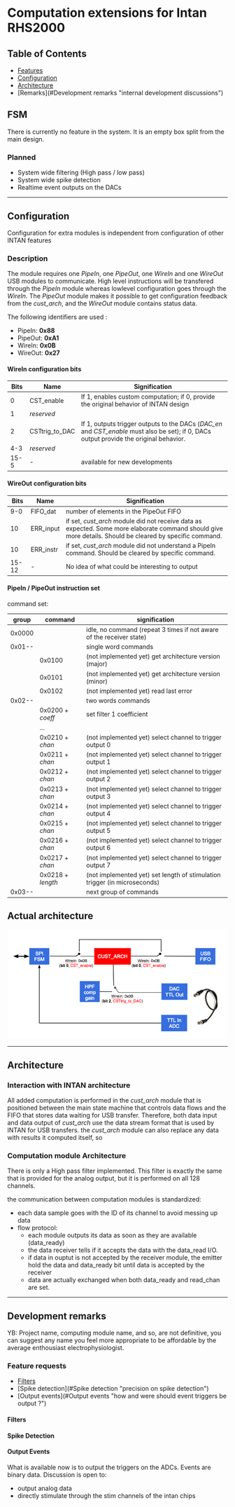 # Computation extensions for Intan RHS2000 #


## Table of Contents ##

* [Features](#Features "added computation features")  
* [Configuration](#Configuration "How to use the new features from the host computer")
* [Architecture](#Architecture "computation organization")
* [Remarks](#Development remarks "internal development discussions")


## FSM ##

There is currently no feature in the system. It is an empty box split from the main design. 

### Planned ###

* System wide filtering (High pass / low pass)
* System wide spike detection
* Realtime event outputs on the DACs
---  

## Configuration ##

Configuration for extra modules is independent from configuration of other INTAN features

### Description ###

The module requires one *PipeIn*, one *PipeOut*, one *WireIn* and one *WireOut* USB modules to communicate. High level instructions will be transfered through the *PipeIn* module whereas lowlevel configuration goes through the *WireIn*. The *PipeOut* module makes it possible to get configuration feedback from the *cust_arch*, and the *WireOut* module contains status data.

The following identifiers are used :
* PipeIn:  **0x88**
* PipeOut: **0xA1**
* WireIn:  **0x0B**
* WireOut: **0x27**

#### WireIn configuration bits ####

Bits  | Name           | Signification
----  | ----           | -------------
0     | CST_enable     | If 1, enables custom computation; if 0, provide the original behavior of INTAN design
1     | *reserved*     |
2     | CSTtrig_to_DAC | If 1, outputs trigger outputs to the DACs (*DAC_en* and *CST_enable* must also be set); if 0, DACs output provide the original behavior.
4-3   | *reserved*     |
15-5  | -              | available for new developments


#### WireOut configuration bits ####

Bits | Name           | Signification
---- | ----           | -------------
9-0  | FIFO_dat       | number of elements in the PipeOut FIFO
10   | ERR_input      | if set, *cust_arch* module did not receive data as expected. Some more elaborate command should give more details. Should be cleared by specific command.
10   | ERR_instr      | if set, *cust_arch* module did not understand a PipeIn command. Should be cleared by specific command.
15-12 | -             | No idea of what could be interesting to output


#### PipeIn / PipeOut instruction set ####

command set:

| group | command | signification |
| ----  | ----    | ---- |
| 0x0000 | | idle, no command (repeat 3 times if not aware of the receiver state)|
| 0x01-- | |  single word commands |
| | 0x0100 | (not implemented yet) get architecture version (major) |
| | 0x0101 | (not implemented yet) get architecture version (minor) |
| | 0x0102 | (not implemented yet) read last error |
| 0x02-- | | two words commands |
| | 0x0200 + *coeff* | set filter 1 coefficient |
| | ... | |
| | 0x0210 + *chan*  | (not implemented yet) select channel to trigger output 0
| | 0x0211 + *chan*  | (not implemented yet) select channel to trigger output 1
| | 0x0212 + *chan*  | (not implemented yet) select channel to trigger output 2
| | 0x0213 + *chan*  | (not implemented yet) select channel to trigger output 3
| | 0x0214 + *chan*  | (not implemented yet) select channel to trigger output 4
| | 0x0215 + *chan*  | (not implemented yet) select channel to trigger output 5
| | 0x0216 + *chan*  | (not implemented yet) select channel to trigger output 6
| | 0x0217 + *chan*  | (not implemented yet) select channel to trigger output 7
| | 0x0218 + *length*| (not implemented yet) set length of stimulation trigger (in microseconds) |
| 0x03-- | | next group of commands |

## Actual architecture


![alt text](../../doc/Images//New_custom_architecture.png)


  
---  
 

## Architecture ##

### Interaction with INTAN architecture ###

All added computation is performed in the *cust_arch* module that is positioned between the main state machine that controls data flows and the FIFO that stores data waiting for USB transfer. Therefore, both data input and data output of *cust_arch* use the data stream format that is used by INTAN for USB transfers. the *cust_arch* module can also replace any data with results it computed itself, so 

### Computation module Architecture ###

There is only a High pass filter implemented. This filter is exactly the same that is provided for the analog output, but it is performed on all 128 channels.

the communication between computation modules is standardized:
 - each data sample goes with the ID of its channel to avoid messing up data
 - flow protocol:
    * each module outputs its data as soon as they are available (data_ready)
    * the data receiver tells if it accepts the data with the data_read I/O.
    * if data in ouptut is not accepted by the receiver module, the emitter
      hold the data and data_ready bit until data is accepted by the receiver
    * data are actually exchanged when both data_ready and read_chan are set.


---
## Development remarks ##

YB: Project name, computing module name, and so, are not definitive, you can suggest any name you feel more appropriate to be affordable by the average enthousiast electrophysiologist.

### Feature requests ###

* [Filters](#Filters "precision on filter design")
* [Spike detection](#Spike detection "precision on spike detection")
* [Output events](#Output events "how and were should event triggers be output ?")

#### Filters ####

#### Spike Detection ####

#### Output Events ####

What is available now is to output the triggers on the ADCs. Events are binary data. Discussion is open to:
* output analog data
* directly stimulate through the stim channels of the intan chips
